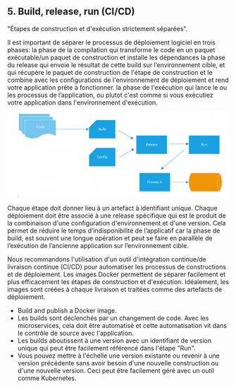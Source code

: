 ## 5. Build, release, run (CI/CD)

"Étapes de construction et d'exécution strictement séparées".


Il est important de séparer le processus de déploiement logiciel en trois phases: 
la phase de la compilation qui transforme le code en un paquet exécutable/un paquet de construction et installe les dépendances
la phase du release qui envoie le résultat de cette build sur l’environnement cible, et qui récupère le paquet de construction de l'étape de construction et le combine avec les configurations de l'environnement de déploiement et rend votre application prête à fonctionner.
la phase de l'exécution qui lance le ou les processus de l’application, ou plutot c'est comme si vous exécutiez votre application dans l'environnement d'exécution.

![](../images/build_release_run.png)


Chaque étape doit donner lieu à un artefact à identifiant unique. Chaque déploiement doit être associé à une release spécifique qui est le produit de la combinaison d'une configuration d'environnement et d'une version. Cela permet de réduire le temps d’indisponibilité de l’applicatif car la phase de build, est souvent une longue opération et peut se faire en parallèle de l’exécution de l’ancienne application sur l’environnement cible.

Nous recommandons l'utilisation d'un outil d'intégration continue/de livraison continue (CI/CD) pour automatiser les processus de constructions et de déploiement. Les images Docker permettent de séparer facilement et plus efficacement les étapes de construction et d'exécution. Idéalement, les images sont créées à chaque livraison et traitées comme des artefacts de déploiement.

- Build and publish a Docker image.
- Les builds sont déclenchés par un changement de code. Avec les microservices, cela doit être automatisé et cette automatisation vit dans le contrôle de source avec l'application.
- Les builds aboutissent à une version avec un identifiant de version unique qui peut être facilement référencé dans l'étape "Run".
- Vous pouvez mettre à l'échelle une version existante ou revenir à une version précédente sans avoir besoin d'une nouvelle construction ou d'une nouvelle version. Ceci peut être facilement géré avec un outil comme Kubernetes.
